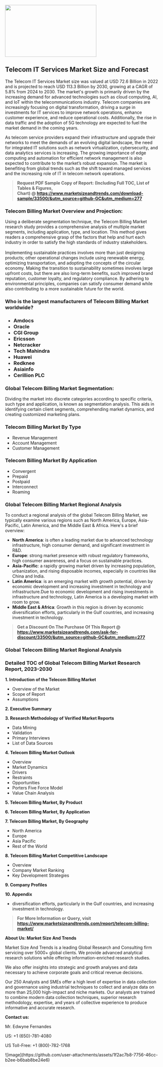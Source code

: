 <p><img class="alignnone size-medium wp-image-20088" src="https://ffe5etoiles.com/wp-content/uploads/2024/12/MST1-300x171.png" alt="" width="300" height="171" /></p><h2>Telecom IT Services Market Size and Forecast</h2><p>The Telecom IT Services Market size was valued at USD 72.6 Billion in 2022 and is projected to reach USD 113.3 Billion by 2030, growing at a CAGR of 5.8% from 2024 to 2030. The market's growth is primarily driven by the increasing demand for advanced technologies such as cloud computing, AI, and IoT within the telecommunications industry. Telecom companies are increasingly focusing on digital transformation, driving a surge in investments for IT services to improve network operations, enhance customer experience, and reduce operational costs. Additionally, the rise in data traffic and the adoption of 5G technology are expected to fuel the market demand in the coming years.</p><p>As telecom service providers expand their infrastructure and upgrade their networks to meet the demands of an evolving digital landscape, the need for integrated IT solutions such as network virtualization, cybersecurity, and data analytics services is increasing. The growing importance of edge computing and automation for efficient network management is also expected to contribute to the market’s robust expansion. The market is benefiting from global trends such as the shift toward managed services and the increasing role of IT in telecom network operations.</p></p><blockquote id="" class=""><strong>Request PDF Sample Copy of Report: (Including Full TOC, List of Tables &amp; Figures, Chart)&nbsp;@&nbsp;<strong><a href="https://www.marketsizeandtrends.com/download-sample/33500/&utm_source=github-GC&utm_medium=277" target="_blank">https://www.marketsizeandtrends.com/download-sample/33500/&utm_source=github-GC&utm_medium=277</a></strong></strong></blockquote><h3 id="" class="">Telecom Billing Market&nbsp;Overview and Projection:</h3><p id="" class="">Using a deliberate segmentation technique, the Telecom Billing Market research study provides a comprehensive analysis of multiple market segments, including application, type, and location. This method gives readers a comprehensive grasp of the factors that help and hurt each industry in order to satisfy the high standards of industry stakeholders. <br /> <br />Implementing sustainable practices involves more than just designing products; other operational changes include using renewable energy, optimizing transportation, and adopting the concepts of the circular economy. Making the transition to sustainability sometimes involves large upfront costs, but there are also long-term benefits, such improved brand reputation, customer loyalty, and regulatory compliance. By adhering to environmental principles, companies can satisfy consumer demand while also contributing to a more sustainable future for the world.</p><h3 id="" class="">Who is the largest manufacturers of&nbsp;Telecom Billing Market worldwide?</h3><h3 class=""><p><ul><li>Amdocs </li><li> Oracle </li><li> CGI Group </li><li> Ericsson </li><li> Netcracker </li><li> Tech Mahindra </li><li> Huawei </li><li> Redknee </li><li> Asiainfo </li><li> Cerillion PLC</li></ul></p></h3><h3 id="" class="">Global&nbsp;Telecom Billing Market Segmentation:</h3><p id="" class="">Dividing the market into discrete categories according to specific criteria, such type and application, is known as segmentation analysis. This aids in identifying certain client segments, comprehending market dynamics, and creating customized marketing plans.</p><h3 id="" class="">Telecom Billing Market&nbsp;By Type</h3><p><p><ul><li>Revenue Management </li><li> Account Management </li><li> Customer Management</p></li></ul></p></p><h3 id="" class="">Telecom Billing Market&nbsp;By Application</h3><p class=""><p><ul><li>Convergent </li><li> Prepaid </li><li> Postpaid </li><li> Interconnect </li><li> Roaming</li></ul></p></p><h3 id="" class="">Global Telecom Billing Market Regional Analysis</h3><p id="" class="">To conduct a regional analysis of the global Telecom Billing Market, we typically examine various regions such as North America, Europe, Asia-Pacific, Latin America, and the Middle East &amp; Africa. Here's a brief overview:</p><ul><li><strong>North America</strong>: is often a leading market due to advanced technology infrastructure, high consumer demand, and significant investment in R&amp;D.</li><li><strong>Europe</strong>: strong market presence with robust regulatory frameworks, high consumer awareness, and a focus on sustainable practices.</li><li><strong>Asia-Pacific</strong>: a rapidly growing market driven by increasing population, urbanization, and rising disposable incomes, especially in countries like China and India.</li><li><strong>Latin America</strong>: is an emerging market with growth potential, driven by economic development and increasing investment in technology and infrastructure.Due to economic development and rising investments in infrastructure and technology, Latin America is a developing market with room to grow.</li><li><strong>Middle East &amp; Africa</strong>: Growth in this region is driven by economic diversification efforts, particularly in the Gulf countries, and increasing investment in technology.</li></ul><blockquote id="" class=""><strong>Get a Discount On The Purchase Of This Report @ <strong><a href="https://www.marketsizeandtrends.com/ask-for-discount/33500/&utm_source=github-GC&utm_medium=277" target="_blank">https://www.marketsizeandtrends.com/ask-for-discount/33500/&utm_source=github-GC&utm_medium=277</a></strong></strong></blockquote><h3 id="" class="">Global Telecom Billing Market Regional Analysis</h3><h3 id="" class="">Detailed TOC of Global Telecom Billing Market Research Report, 2023-2030</h3><p id="" class=""><strong>1. Introduction of the Telecom Billing Market</strong></p><ul><li>Overview of the Market</li><li>Scope of Report</li><li>Assumptions</li></ul><p id="" class=""><strong>2. Executive Summary</strong></p><p id="" class=""><strong>3. Research Methodology of Verified Market Reports</strong></p><ul><li>Data Mining</li><li>Validation</li><li>Primary Interviews</li><li>List of Data Sources</li></ul><p id="" class=""><strong>4. Telecom Billing Market Outlook</strong></p><ul><li>Overview</li><li>Market Dynamics</li><li>Drivers</li><li>Restraints</li><li>Opportunities</li><li>Porters Five Force Model</li><li>Value Chain Analysis</li></ul><p id="" class=""><strong>5. Telecom Billing Market, By Product</strong></p><p id="" class=""><strong>6. Telecom Billing Market, By Application</strong></p><p id="" class=""><strong>7. Telecom Billing Market, By Geography</strong></p><ul><li>North America</li><li>Europe</li><li>Asia Pacific</li><li>Rest of the World</li></ul><p id="" class=""><strong>8. Telecom Billing Market Competitive Landscape</strong></p><ul><li>Overview</li><li>Company Market Ranking</li><li>Key Development Strategies</li></ul><p id="" class=""><strong>9. Company Profiles</strong></p><p id="" class=""><strong>10. Appendix</strong></p><ul><li>diversification efforts, particularly in the Gulf countries, and increasing investment in technology.</li></ul><blockquote id="" class=""><strong>For More Information or Query, visit <strong><strong><a href="https://www.marketsizeandtrends.com/report/telecom-billing-market/" target="_blank">https://www.marketsizeandtrends.com/report/telecom-billing-market/</a></strong></strong></strong></blockquote><p id="" class=""><strong>About Us: Market Size And Trends</strong></p><p id="" class="">Market Size And Trends is a leading Global Research and Consulting firm servicing over 5000+ global clients. We provide advanced analytical research solutions while offering information-enriched research studies.</p><p id="" class="">We also offer insights into strategic and growth analyses and data necessary to achieve corporate goals and critical revenue decisions.</p><p id="" class="">Our 250 Analysts and SMEs offer a high level of expertise in data collection and governance using industrial techniques to collect and analyze data on more than 25,000 high-impact and niche markets. Our analysts are trained to combine modern data collection techniques, superior research methodology, expertise, and years of collective experience to produce informative and accurate research.</p><p id="" class=""><strong>Contact us:</strong></p><p id="" class="">Mr. Edwyne Fernandes</p><p id="" class="">US: +1 (650)-781-4080</p><p id="" class="">US Toll-Free: +1 (800)-782-1768</p>
![image](https://github.com/user-attachments/assets/1f2ac7b8-7756-46cc-b2ee-b6bab8be24e6)
